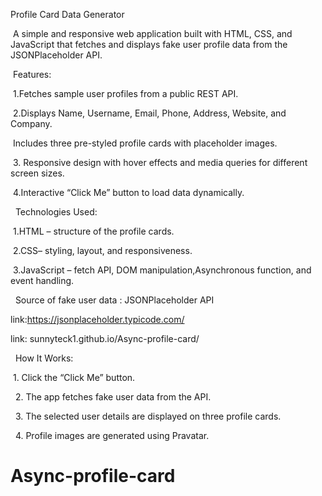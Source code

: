  Profile Card Data Generator

‎
‎A simple and responsive web application built with HTML, CSS, and JavaScript that fetches and displays fake user profile data from the JSONPlaceholder API.

‎
‎Features:

‎
‎1.Fetches sample user profiles from a public REST API.

‎
‎2.Displays Name, Username, Email, Phone, Address, Website, and Company.

‎
‎Includes three pre-styled profile cards with placeholder images.

‎
‎3. Responsive design with hover effects and media queries for different screen sizes.

‎
‎4.Interactive “Click Me” button to load data dynamically.

‎
‎
‎Technologies Used:

‎
‎1.HTML – structure of the profile cards.

‎
‎2.CSS– styling, layout, and responsiveness.

‎
‎3.JavaScript – fetch API, DOM manipulation,Asynchronous function, and event handling.

‎
‎ Source of fake user data : JSONPlaceholder API 


link:https://jsonplaceholder.typicode.com/


link: sunnyteck1.github.io/Async-profile-card/

‎
‎
‎How It Works:


‎
‎1. Click the “Click Me” button.

‎
‎
‎2. The app fetches fake user data from the API.

‎
‎
‎3. The selected user details are displayed on three profile cards.

‎
‎
‎4. Profile images are generated using Pravatar.

# Async-profile-card
